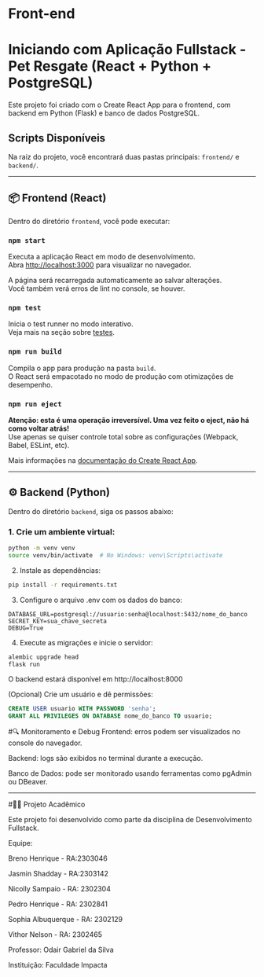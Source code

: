 # Front-end

# Iniciando com Aplicação Fullstack - Pet Resgate (React + Python + PostgreSQL)

Este projeto foi criado com o Create React App para o frontend, com backend em Python (Flask) e banco de dados PostgreSQL.

## Scripts Disponíveis

Na raiz do projeto, você encontrará duas pastas principais: `frontend/` e `backend/`.

---

## 📦 Frontend (React)

Dentro do diretório `frontend`, você pode executar:

### `npm start`

Executa a aplicação React em modo de desenvolvimento.  
Abra [http://localhost:3000](http://localhost:3000) para visualizar no navegador.

A página será recarregada automaticamente ao salvar alterações.  
Você também verá erros de lint no console, se houver.

### `npm test`

Inicia o test runner no modo interativo.  
Veja mais na seção sobre [testes](https://facebook.github.io/create-react-app/docs/running-tests).

### `npm run build`

Compila o app para produção na pasta `build`.  
O React será empacotado no modo de produção com otimizações de desempenho.

### `npm run eject`

**Atenção: esta é uma operação irreversível. Uma vez feito o eject, não há como voltar atrás!**  
Use apenas se quiser controle total sobre as configurações (Webpack, Babel, ESLint, etc).

Mais informações na [documentação do Create React App](https://facebook.github.io/create-react-app/docs/getting-started).

---

## ⚙️ Backend (Python)

Dentro do diretório `backend`, siga os passos abaixo:

### 1. Crie um ambiente virtual:

```bash
python -m venv venv
source venv/bin/activate  # No Windows: venv\Scripts\activate
```

2. Instale as dependências:

```bash
pip install -r requirements.txt
```
3. Configure o arquivo .env com os dados do banco:
```env
DATABASE_URL=postgresql://usuario:senha@localhost:5432/nome_do_banco
SECRET_KEY=sua_chave_secreta
DEBUG=True
```
4. Execute as migrações e inicie o servidor:
```bash
alembic upgrade head
flask run
```
O backend estará disponível em http://localhost:8000


(Opcional) Crie um usuário e dê permissões:

```sql
CREATE USER usuario WITH PASSWORD 'senha';
GRANT ALL PRIVILEGES ON DATABASE nome_do_banco TO usuario;
```

#🔍 Monitoramento e Debug
Frontend: erros podem ser visualizados no console do navegador.

Backend: logs são exibidos no terminal durante a execução.

Banco de Dados: pode ser monitorado usando ferramentas como pgAdmin ou DBeaver.

---

#👨‍🏫 Projeto Acadêmico

Este projeto foi desenvolvido como parte da disciplina de Desenvolvimento Fullstack.

Equipe:

Breno Henrique - RA:2303046

Jasmin Shadday - RA:2303142

Nicolly Sampaio - RA: 2302304

Pedro Henrique - RA: 2302841

Sophia Albuquerque - RA: 2302129

Vithor Nelson - RA: 2302465

Professor: Odair Gabriel da Silva

Instituição: Faculdade Impacta
